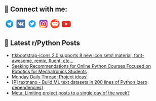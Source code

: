 ## 🔎 Connect with me:
[<img src="https://github.com/bullbesh/bullbesh/blob/main/images/Telegram.png" width="32" height="32" />](https://t.me/bullbesh)
[<img src="https://github.com/bullbesh/bullbesh/blob/main/images/VK.png" width="32" height="32" />](https://vk.com/bullbesh)
[<img src="https://github.com/bullbesh/bullbesh/blob/main/images/Twitter.png" width="32" height="32" />](https://twitter.com/bullbesh1)
[<img src="https://github.com/bullbesh/bullbesh/blob/main/images/Instagram.png" width="32" height="32" />](https://www.instagram.com/bullbesh)
[<img src="https://github.com/bullbesh/bullbesh/blob/main/images/Reddit.png" width="32" height="32" />](https://www.reddit.com/user/bullbesh)
[<img src="https://github.com/bullbesh/bullbesh/blob/main/images/YouTube.png" width="32" height="32" />](https://www.youtube.com/channel/UCtfjRs6uzgq5mfm8S06WTcg)

## 📕 Latest r/Python Posts
<!-- BLOG-POST-LIST:START -->
- [ttkbootstrap-icons 2.0 supports 8 new icon sets! material, font-awesome, remix, fluent, etc...](https://www.reddit.com/r/Python/comments/1oh3x1p/ttkbootstrapicons_20_supports_8_new_icon_sets/)
- [Seeking Recommendations for Online Python Courses Focused on Robotics for Mechatronics Students](https://www.reddit.com/r/Python/comments/1oh2saj/seeking_recommendations_for_online_python_courses/)
- [Monday Daily Thread: Project ideas!](https://www.reddit.com/r/Python/comments/1ogzye9/monday_daily_thread_project_ideas/)
- [[P] textnano - Build ML text datasets in 200 lines of Python &lpar;zero dependencies&rpar;](https://www.reddit.com/r/Python/comments/1ogug1w/p_textnano_build_ml_text_datasets_in_200_lines_of/)
- [Meta: Limiting project posts to a single day of the week?](https://www.reddit.com/r/Python/comments/1oguael/meta_limiting_project_posts_to_a_single_day_of/)
<!-- BLOG-POST-LIST:END -->
